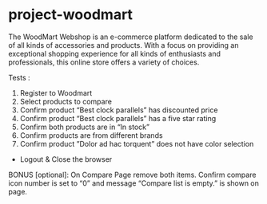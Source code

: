 # project-woodmart

The WoodMart Webshop is an e-commerce platform dedicated to the sale of
all kinds of accessories and products. With a focus on providing an exceptional
shopping experience for all kinds of enthusiasts and professionals, this online store
offers a variety of choices.



Tests : 
1. Register to Woodmart
2. Select products to compare
3. Confirm product “Best clock parallels” has discounted price 
4. Confirm product “Best clock parallels” has a five star rating
5. Confirm both products are in “In stock”
6. Confirm products are from different brands
7. Confirm product ”Dolor ad hac torquent” does not have color selection
- Logout & Close the browser

BONUS [optional]: On Compare Page remove both items. Confirm compare icon number is set to “0” and message “Compare list is empty.” is shown on page.



